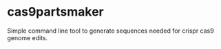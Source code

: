 # cas9partsmaker
Simple command line tool to generate sequences needed for crispr cas9 genome edits. 
